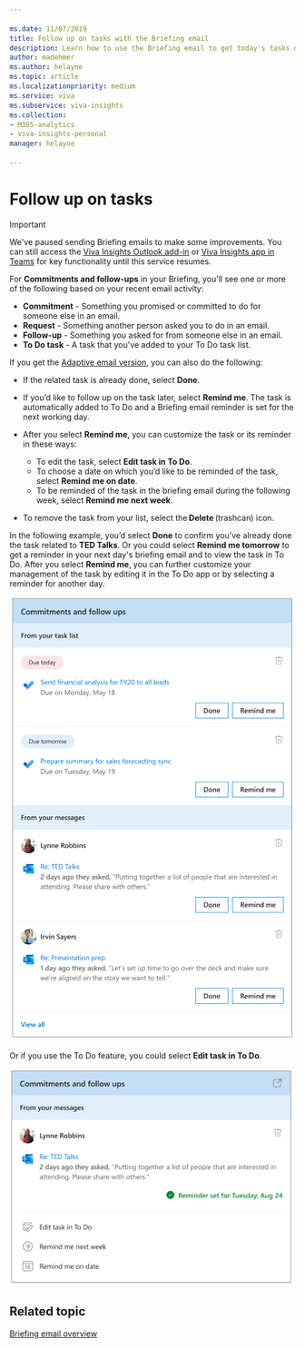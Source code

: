 ```yaml
---

ms.date: 11/07/2019
title: Follow up on tasks with the Briefing email
description: Learn how to use the Briefing email to get today's tasks done
author: madehmer
ms.author: helayne
ms.topic: article
ms.localizationpriority: medium 
ms.service: viva 
ms.subservice: viva-insights 
ms.collection: 
- M365-analytics
- viva-insights-personal
manager: helayne

---
```

# Follow up on tasks

>[!Important]
>We've paused sending Briefing emails to make some improvements. You can still access the [Viva Insights Outlook add-in](../use/add-in.md) or [Viva Insights app in Teams](../teams/introduction.md) for key functionality until this service resumes.

For **Commitments and follow-ups** in your Briefing, you'll see one or more of the following based on your recent email activity:

* **Commitment** - Something you promised or committed to do for someone else in an email.
* **Request** - Something another person asked you to do in an email.
* **Follow-up** - Something you asked for from someone else in an email.
* **To Do task** - A task that you've added to your To Do task list.

If you get the [Adaptive email version](be-overview.md#adaptive-or-html-version), you can also do the following:

* If the related task is already done, select **Done**.
* If you’d like to follow up on the task later, select **Remind me**. The task is automatically added to To Do and a Briefing email reminder is set for the next working day.  
* After you select **Remind me**, you can customize the task or its reminder in these ways:

  * To edit the task, select **Edit task in To Do**.
  * To choose a date on which you’d like to be reminded of the task, select **Remind me on date**.
  * To be reminded of the task in the briefing email during the following week, select **Remind me next week**.
* To remove the task from your list, select the **Delete** (trashcan) icon.

In the following example, you’d select **Done** to confirm you’ve already done the task related to **TED Talks**. Or you could select **Remind me tomorrow** to get a reminder in your next day's briefing email and to view the task in To Do. After you select **Remind me**, you can further customize your management of the task by editing it in the To Do app or by selecting a reminder for another day.

![Briefing email about commitments](./images/be-task-to-do2.png)

Or if you use the To Do feature, you could select **Edit task in To Do**.

![Briefing email about To Dos.](./images/commit-to-do.png)

## Related topic

[Briefing email overview](be-overview.md)
